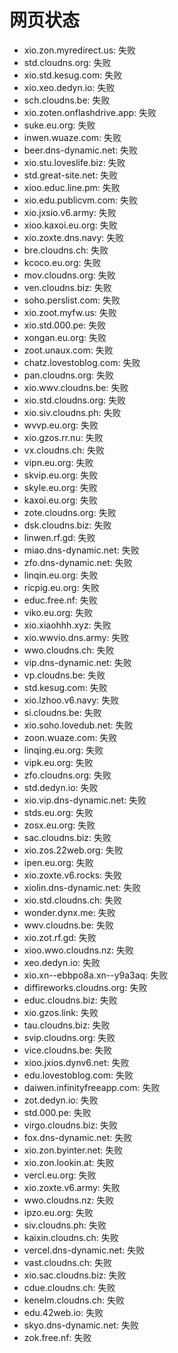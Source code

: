 # 网页状态
- xio.zon.myredirect.us: 失败
- std.cloudns.org: 失败
- xio.std.kesug.com: 失败
- xio.xeo.dedyn.io: 失败
- sch.cloudns.be: 失败
- xio.zoten.onflashdrive.app: 失败
- suke.eu.org: 失败
- inwen.wuaze.com: 失败
- beer.dns-dynamic.net: 失败
- xio.stu.loveslife.biz: 失败
- std.great-site.net: 失败
- xioo.educ.line.pm: 失败
- xio.edu.publicvm.com: 失败
- xio.jxsio.v6.army: 失败
- xioo.kaxoi.eu.org: 失败
- xio.zoxte.dns.navy: 失败
- bre.cloudns.ch: 失败
- kcoco.eu.org: 失败
- mov.cloudns.org: 失败
- ven.cloudns.biz: 失败
- soho.perslist.com: 失败
- xio.zoot.myfw.us: 失败
- xio.std.000.pe: 失败
- xongan.eu.org: 失败
- zoot.unaux.com: 失败
- chatz.lovestoblog.com: 失败
- pan.cloudns.org: 失败
- xio.wwv.cloudns.be: 失败
- xio.std.cloudns.org: 失败
- xio.siv.cloudns.ph: 失败
- wvvp.eu.org: 失败
- xio.gzos.rr.nu: 失败
- vx.cloudns.ch: 失败
- vipn.eu.org: 失败
- skvip.eu.org: 失败
- skyle.eu.org: 失败
- kaxoi.eu.org: 失败
- zote.cloudns.org: 失败
- dsk.cloudns.biz: 失败
- linwen.rf.gd: 失败
- miao.dns-dynamic.net: 失败
- zfo.dns-dynamic.net: 失败
- linqin.eu.org: 失败
- ricpig.eu.org: 失败
- educ.free.nf: 失败
- viko.eu.org: 失败
- xio.xiaohhh.xyz: 失败
- xio.wwvio.dns.army: 失败
- wwo.cloudns.ch: 失败
- vip.dns-dynamic.net: 失败
- vp.cloudns.be: 失败
- std.kesug.com: 失败
- xio.lzhoo.v6.navy: 失败
- si.cloudns.be: 失败
- xio.soho.lovedub.net: 失败
- zoon.wuaze.com: 失败
- linqing.eu.org: 失败
- vipk.eu.org: 失败
- zfo.cloudns.org: 失败
- std.dedyn.io: 失败
- xio.vip.dns-dynamic.net: 失败
- stds.eu.org: 失败
- zosx.eu.org: 失败
- sac.cloudns.biz: 失败
- xio.zos.22web.org: 失败
- ipen.eu.org: 失败
- xio.zoxte.v6.rocks: 失败
- xiolin.dns-dynamic.net: 失败
- xio.std.cloudns.ch: 失败
- wonder.dynx.me: 失败
- wwv.cloudns.be: 失败
- xio.zot.rf.gd: 失败
- xioo.wwo.cloudns.nz: 失败
- xeo.dedyn.io: 失败
- xio.xn--ebbpo8a.xn--y9a3aq: 失败
- diffireworks.cloudns.org: 失败
- educ.cloudns.biz: 失败
- xio.gzos.link: 失败
- tau.cloudns.biz: 失败
- svip.cloudns.org: 失败
- vice.cloudns.be: 失败
- xioo.jxios.dynv6.net: 失败
- edu.lovestoblog.com: 失败
- daiwen.infinityfreeapp.com: 失败
- zot.dedyn.io: 失败
- std.000.pe: 失败
- virgo.cloudns.biz: 失败
- fox.dns-dynamic.net: 失败
- xio.zon.byinter.net: 失败
- xio.zon.lookin.at: 失败
- vercl.eu.org: 失败
- xio.zoxte.v6.army: 失败
- wwo.cloudns.nz: 失败
- ipzo.eu.org: 失败
- siv.cloudns.ph: 失败
- kaixin.cloudns.ch: 失败
- vercel.dns-dynamic.net: 失败
- vast.cloudns.ch: 失败
- xio.sac.cloudns.biz: 失败
- cdue.cloudns.ch: 失败
- kenelm.cloudns.ch: 失败
- edu.42web.io: 失败
- skyo.dns-dynamic.net: 失败
- zok.free.nf: 失败
